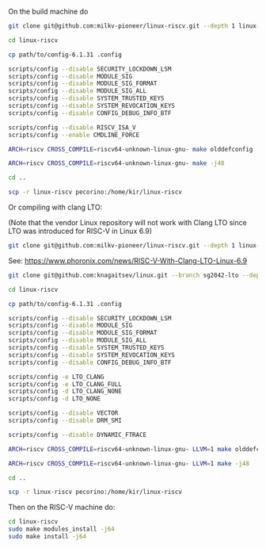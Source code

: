 On the build machine do

```bash
git clone git@github.com:milkv-pioneer/linux-riscv.git --depth 1 linux-riscv

cd linux-riscv

cp path/to/config-6.1.31 .config

scripts/config --disable SECURITY_LOCKDOWN_LSM
scripts/config --disable MODULE_SIG
scripts/config --disable MODULE_SIG_FORMAT
scripts/config --disable MODULE_SIG_ALL
scripts/config --disable SYSTEM_TRUSTED_KEYS
scripts/config --disable SYSTEM_REVOCATION_KEYS
scripts/config --disable CONFIG_DEBUG_INFO_BTF

scripts/config --disable RISCV_ISA_V
scripts/config --enable CMDLINE_FORCE

ARCH=riscv CROSS_COMPILE=riscv64-unknown-linux-gnu- make olddefconfig

ARCH=riscv CROSS_COMPILE=riscv64-unknown-linux-gnu- make -j48

cd ..

scp -r linux-riscv pecorino:/home/kir/linux-riscv
```

Or compiling with clang LTO:

(Note that the vendor Linux repository will not work with Clang LTO since LTO was introduced for RISC-V in Linux 6.9)

```bash
git clone git@github.com:milkv-pioneer/linux-riscv.git --depth 1 linux-riscv
```

See: https://www.phoronix.com/news/RISC-V-With-Clang-LTO-Linux-6.9

```bash
git clone git@github.com:knagaitsev/linux.git --branch sg2042-lto --depth 1 linux-riscv

cd linux-riscv

cp path/to/config-6.1.31 .config

scripts/config --disable SECURITY_LOCKDOWN_LSM
scripts/config --disable MODULE_SIG
scripts/config --disable MODULE_SIG_FORMAT
scripts/config --disable MODULE_SIG_ALL
scripts/config --disable SYSTEM_TRUSTED_KEYS
scripts/config --disable SYSTEM_REVOCATION_KEYS
scripts/config --disable CONFIG_DEBUG_INFO_BTF

scripts/config -e LTO_CLANG
scripts/config -e LTO_CLANG_FULL
scripts/config -d LTO_CLANG_NONE
scripts/config -d LTO_NONE

scripts/config --disable VECTOR
scripts/config --disable DRM_SMI

scripts/config --disable DYNAMIC_FTRACE

ARCH=riscv CROSS_COMPILE=riscv64-unknown-linux-gnu- LLVM=1 make olddefconfig

ARCH=riscv CROSS_COMPILE=riscv64-unknown-linux-gnu- LLVM=1 make -j48

cd ..

scp -r linux-riscv pecorino:/home/kir/linux-riscv
```

Then on the RISC-V machine do:

```bash
cd linux-riscv
sudo make modules_install -j64
sudo make install -j64
```
